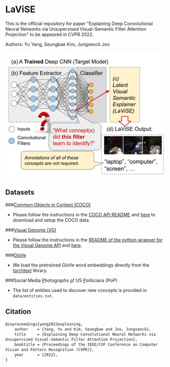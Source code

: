 # LaViSE
This is the official repository for paper "Explaining Deep Convolutional Neural Networks via Unsupervised 
Visual-Semantic Filter Attention Projection" to be appeared in CVPR 2022. 

Authors: Yu Yang, Seungbae Kim, Jungseock Joo

![alt text](./img/intro.png)

[//]: # (## Requirements)

## Datasets
###[Common Objects in Context (COCO)](https://cocodataset.org/#home) 

- Please follow the instructions in the 
[COCO API README](https://github.com/cocodataset/cocoapi) and 
[here](data/README.md) to download and setup the COCO data.

###[Visual Genome (VG)](https://visualgenome.org/)

- Please follow the instructions in the 
[README of the python wrapper for the Visual Genome API](https://github.com/ranjaykrishna/visual_genome_python_driver) 
and [here](data/README.md).

###[GloVe](https://nlp.stanford.edu/projects/glove/)

- We load the pretrained GloVe word embeddings directly from the 
[torchtext](https://torchtext.readthedocs.io/en/latest/vocab.html#glove) library.

###Social Media <u>P</u>hotographs <u>o</u>f US <u>P</u>oliticians (PoP)

- The list of entities used to discover new concepts is provided in `data/entities.txt`.

## Citation
```
@inproceedings{yang2022explaining,
    author    = {Yang, Yu and Kim, Seungbae and Joo, Jungseock},
    title     = {Explaining Deep Convolutional Neural Networks via Unsupervised Visual-Semantic Filter Attention Projection},
    booktitle = {Proceedings of the IEEE/CVF Conference on Computer Vision and Pattern Recognition (CVPR)},
    year      = {2022},
}
```
